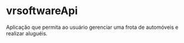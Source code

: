 # vrsoftwareApi
Aplicação que permita ao usuário gerenciar uma frota de automóveis e realizar aluguéis.
